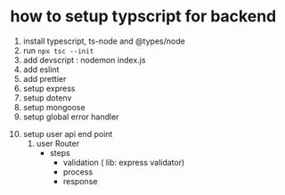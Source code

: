 # how to setup typscript for backend

1. install typescript, ts-node and @types/node
2. run `npx tsc --init`
3. add devscript : nodemon index.js
4. add eslint
5. add prettier
6. setup express
7. setup dotenv
8. setup mongoose
9. setup global error handler
<!-- starting api development -->
10. setup user api end point
    1. user Router
       - steps
         - validation ( lib: express validator)
         - process
         - response
